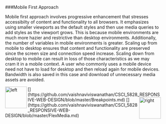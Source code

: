 ###Mobile First Approach
<p> Mobile first approach involves progressive enhancement
that stresses accessibilty of content and functionality to all browsers.
It emphasizes using smaller viewports as the default styles and then use
media queries to add styles as the viewport grows. This is because mobile 
environments are much more hazier and restrictive than desktop environments.
Additionally, the number of variables in mobile environments is greater.
Scaling up from mobile to  desktop  ensures that content and functionality are preserved since the screen size and connection speed increase. Scaling down from desktop to mobile can result in loss of those characteristics as we may cram it in a mobile context. A user who commonly uses a 
mobile device need not have to load for desktop and then reload again for
mobile devices. Bandwidth is also saved in this case and download of unnecessary media assets are avoided. </p>
[<img align="left" alt="left" src="https://cloud.githubusercontent.com/assets/14101008/11165526/091b197c-8acf-11e5-8ac1-3a1e5042ed78.png" width="70" height="70"></img>](https://github.com/vaishnaviviswanathan/CSCI_5828_RESPONSIVE-WEB-DESIGN/blob/master/Breakpoints.md)
[<img align="right" alt="right" src="https://cloud.githubusercontent.com/assets/14101008/11165527/0a4289a2-8acf-11e5-8378-c5e3a55ab4dc.png" width="70" height="70"></img>](https://github.com/vaishnaviviswanathan/CSCI_5828_RESPONSIVE-WEB-DESIGN/blob/master/FlexMedia.md)



